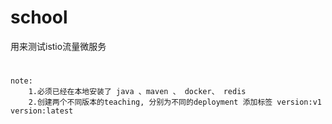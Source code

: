 # school
用来测试istio流量微服务
#
    note:
        1.必须已经在本地安装了 java 、maven 、 docker、 redis 
        2.创建两个不同版本的teaching, 分别为不同的deployment 添加标签 version:v1 version:latest
    